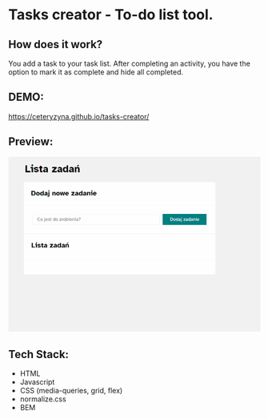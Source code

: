 # Tasks creator - To-do list tool.
## How does it work?
You add a task to your task list. After completing an activity, you have the option to mark it as complete and hide all completed.



## DEMO:
https://ceteryzyna.github.io/tasks-creator/

## Preview: 
![tasks creator](images/preview.gif)


## Tech Stack:

- HTML
- Javascript
- CSS (media-queries, grid, flex)
- normalize.css
- BEM


